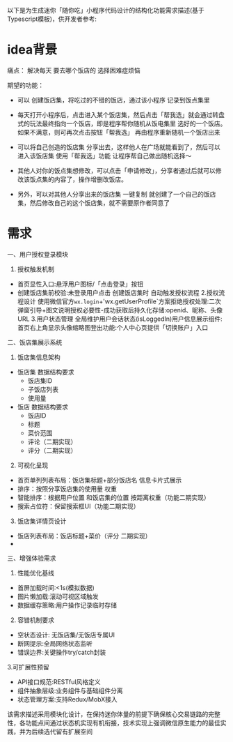 以下是为生成迷你「随你吃」小程序代码设计的结构化功能需求描述(基于Typescript模板)，供开发者参考:

# idea背景
痛点：
解决每天 要去哪个饭店的 选择困难症烦恼

期望的功能：
- 可以 创建饭店集，将吃过的不错的饭店，通过该小程序 记录到饭点集里
- 每天打开小程序后，点击进入某个饭店集，然后点击「帮我选」就会通过转盘式的玩法最终指向一个饭店，即是程序帮你随机从饭电集里 选好的一个饭店。如果不满意，则可再次点击按钮「帮我选」 再由程序重新随机一个饭店出来
- 可以将自己创造的饭店集 分享出去，这样他人在广场就能看到了，然后可以 进入该饭店集 使用「帮我选」功能 让程序帮自己做出随机选择～

- 其他人对你的饭点集想修改，可以点击「申请修改」，分享者通过后就可以修改该饭点集的内容了，操作增删改饭店。
- 另外，可以对其他人分享出来的饭店集 一键复制 就创建了一个自己的饭店集，然后修改自己的这个饭店集，就不需要原作者同意了


# 需求
一、用户授权登录模块
1. 授权触发机制
- 首页显性入口:悬浮用户图标/「点击登录」按钮
- 创建饭店集前校验:未登录用户点击 创建饭店集时 自动触发授权流程
2.授权流程设计
使用微信官方`wx.login`+'wx.getUserProfile`方案拒绝授权处理:二次弹窗引导+图文说明授权必要性-成功获取后持久化存储:openid、昵称、头像URL
3.用户状态管理
全局维护用户会话状态(isLoggedIn)用户信息展示组件:首页右上角显示头像缩略图登出功能:个人中心页提供「切换账户」入口

二、饭店集展示系统
1. 饭店集信息架构
- 饭店集 数据结构要求
	- 饭店集ID
	- 子饭店列表
	- 使用量
- 饭店 数据结构要求
	- 饭店ID
	- 标题
	- 菜价范围
	- 评论（二期实现）
	- 评分（二期实现）

2. 可视化呈现
- 首页单列列表布局：饭店集标题+部分饭店名 信息卡片式展示
- 排序：按照分享饭店集的使用量 权重
- 智能排序：根据用户位置 和饭店集的位置 按距离权重（功能二期实现）
- 搜索占位符：保留搜索框UI（功能二期实现）

3. 饭店集详情页设计
- 饭店列表布局：饭店标题+菜价（评分 二期实现）
- 

三、增强体验需求
1. 性能优化基线
- 首屏加载时间:<1s(模拟数据)
- 图片懒加载:滚动可视区域触发
- 数据缓存策略:用户操作记录临时存储

2. 容错机制要求
- 空状态设计: 无饭店集/无饭店专属UI
- 断网提示:全局网络状态监听
- 错误边界:关键操作try/catch封装

3.可扩展性预留
- API接口规范:RESTful风格定义
- 组件抽象层级:业务组件与基础组件分离
- 状态管理方案:支持Redux/MobX接入

该需求描述采用模块化设计，在保持迷你体量的前提下确保核心交易链路的完整性，各功能点间通过状态机实现有机衔接，技术实现上强调微信原生能力的最佳实践，并为后续选代留有扩展空间




